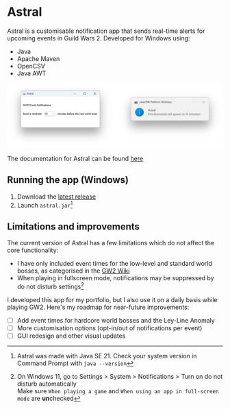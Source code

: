 # Astral
Astral is a customisable notification app that sends real-time alerts for upcoming events in Guild Wars 2. Developed for Windows using:
+ Java
+ Apache Maven
+ OpenCSV
+ Java AWT

![Astral GUI](/assets/images/GUI.png)

The documentation for Astral can be found [here](https://paigegoldhagen.github.io/astral-docs)

## Running the app (Windows)
1. Download the [latest release](https://github.com/paigegoldhagen/astral/releases/latest)
2. Launch `astral.jar`[^1]

## Limitations and improvements
The current version of Astral has a few limitations which do not affect the core functionality:
+ I have only included event times for the low-level and standard world bosses, as categorised in the [GW2 Wiki](https://wiki.guildwars2.com/wiki/World_boss)
+ When playing in fullscreen mode, notifications may be suppressed by do not disturb settings[^2]

I developed this app for my portfolio, but I also use it on a daily basis while playing GW2. Here's my roadmap for near-future improvements:
- [ ] Add event times for hardcore world bosses and the Ley-Line Anomaly
- [ ] More customisation options (opt-in/out of notifications per event)
- [ ] GUI redesign and other visual updates

[^1]: Astral was made with Java SE 21. Check your system version in Command Prompt with `java --version`
[^2]: On Windows 11, go to Settings > System > Notifications > Turn on do not disturb automatically<br>
Make sure `When playing a game` and `When using an app in full-screen mode` are **un**checked
